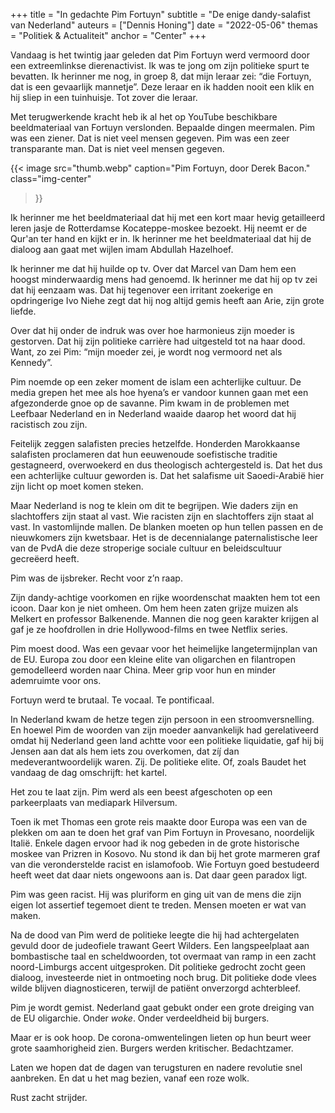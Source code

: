 +++
title    = "In gedachte Pim Fortuyn"
subtitle = "De enige dandy-salafist van Nederland"
auteurs  = ["Dennis Honing"]
date     = "2022-05-06"
themas   = "Politiek & Actualiteit"
anchor   = "Center"
+++

Vandaag is het twintig jaar geleden dat Pim Fortuyn werd vermoord door een extreemlinkse dierenactivist. Ik was te jong om zijn politieke spurt te bevatten. Ik herinner me nog, in groep 8, dat mijn leraar zei: “die Fortuyn, dat is een gevaarlijk mannetje”. Deze leraar en ik hadden nooit een klik en hij sliep in een tuinhuisje. Tot zover die leraar. 

Met terugwerkende kracht heb ik al het op YouTube beschikbare beeldmateriaal van Fortuyn verslonden. Bepaalde dingen meermalen. Pim was een ziener. Dat is niet veel mensen gegeven. Pim was een zeer transparante man. Dat is niet veel mensen gegeven. 

{{< image
	src="thumb.webp"
	caption="Pim Fortuyn, door Derek Bacon."
	class="img-center"
>}}

Ik herinner me het beeldmateriaal dat hij met een kort maar hevig getailleerd leren jasje de Rotterdamse Kocateppe-moskee bezoekt. Hij neemt er de Qur'an ter hand en kijkt er in. Ik herinner me het beeldmateriaal dat hij de dialoog aan gaat met wijlen imam Abdullah Hazelhoef. 

Ik herinner me dat hij huilde op tv. Over dat Marcel van Dam hem een hoogst minderwaardig mens had genoemd. Ik herinner me dat hij op tv zei dat hij eenzaam was. Dat hij tegenover een irritant zoekerige en opdringerige Ivo Niehe zegt dat hij nog altijd gemis heeft aan Arie, zijn grote liefde. 

Over dat hij onder de indruk was over hoe harmonieus zijn moeder is gestorven. Dat hij zijn politieke carrière had uitgesteld tot na haar dood. Want, zo zei Pim: “mijn moeder zei, je wordt nog vermoord net als Kennedy”. 

Pim noemde op een zeker moment de islam een achterlijke cultuur. De media grepen het mee als hoe hyena’s er vandoor kunnen gaan met een afgezonderde gnoe op de savanne. Pim kwam in de problemen met Leefbaar Nederland en in Nederland waaide daarop het woord dat hij racistisch zou zijn. 

Feitelijk zeggen salafisten precies hetzelfde. Honderden Marokkaanse salafisten proclameren dat hun eeuwenoude soefistische traditie gestagneerd, overwoekerd en dus theologisch achtergesteld is. Dat het dus een achterlijke cultuur geworden is. Dat het salafisme uit Saoedi-Arabië hier zijn licht op moet komen steken. 

Maar Nederland is nog te klein om dit te begrijpen. Wie daders zijn en slachtoffers zijn staat al vast. Wie racisten zijn en slachtoffers zijn staat al vast. In vastomlijnde mallen. De blanken moeten op hun tellen passen en de nieuwkomers zijn kwetsbaar. Het is de decennialange paternalistische leer van de PvdA die deze stroperige sociale cultuur en beleidscultuur gecreëerd heeft. 

Pim was de ijsbreker. Recht voor z’n raap. 

Zijn dandy-achtige voorkomen en rijke woordenschat maakten hem tot een icoon. Daar kon je niet omheen. Om hem heen zaten grijze muizen als Melkert en professor Balkenende. Mannen die nog geen karakter krijgen al gaf je ze hoofdrollen in drie Hollywood-films en twee Netflix series. 

Pim moest dood. Was een gevaar voor het heimelijke langetermijnplan van de EU. Europa zou door een kleine elite van oligarchen en filantropen gemodelleerd worden naar China. Meer grip voor hun en minder ademruimte voor ons. 

Fortuyn werd te brutaal. Te vocaal. Te pontificaal. 

In Nederland kwam de hetze tegen zijn persoon in een stroomversnelling. En hoewel Pim de woorden van zijn moeder aanvankelijk had gerelativeerd omdat hij Nederland geen land achtte voor een politieke liquidatie, gaf hij bij Jensen aan dat als hem iets zou overkomen, dat zíj́ dan medeverantwoordelijk waren. Zij. De politieke elite. Of, zoals Baudet het vandaag de dag omschrijft: het kartel. 

Het zou te laat zijn. Pim werd als een beest afgeschoten op een parkeerplaats van mediapark Hilversum. 

Toen ik met Thomas een grote reis maakte door Europa was een van de plekken om aan te doen het graf van Pim Fortuyn in Provesano, noordelijk Italië. Enkele dagen ervoor had ik nog gebeden in de grote historische moskee van Prizren in Kosovo. Nu stond ik dan bij het grote marmeren graf van die veronderstelde racist en islamofoob. Wie Fortuyn goed bestudeerd heeft weet dat daar niets ongewoons aan is. Dat daar geen paradox ligt. 

Pim was geen racist. Hij was pluriform en ging uit van de mens die zijn eigen lot assertief tegemoet dient te treden. Mensen moeten er wat van maken. 

Na de dood van Pim werd de politieke leegte die hij had achtergelaten gevuld door de judeofiele trawant Geert Wilders. Een langspeelplaat aan bombastische taal en scheldwoorden, tot overmaat van ramp in een zacht noord-Limburgs accent uitgesproken. Dit politieke gedrocht zocht geen dialoog, investeerde niet in ontmoeting noch brug. Dit politieke dode vlees wilde blijven diagnosticeren, terwijl de patiënt onverzorgd achterbleef. 

Pim je wordt gemist. Nederland gaat gebukt onder een grote dreiging van de EU oligarchie. Onder _woke_. Onder verdeeldheid bij burgers. 

Maar er is ook hoop. De corona-omwentelingen lieten op hun beurt weer grote saamhorigheid zien. Burgers werden kritischer. Bedachtzamer. 

Laten we hopen dat de dagen van terugsturen en nadere revolutie snel aanbreken. En dat u het mag bezien, vanaf een roze wolk. 

Rust zacht strijder.
